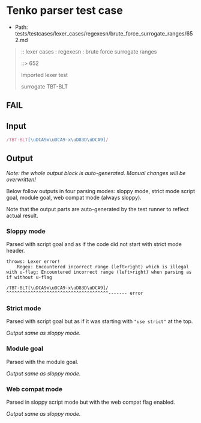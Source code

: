 # Tenko parser test case

- Path: tests/testcases/lexer_cases/regexesn/brute_force_surrogate_ranges/652.md

> :: lexer cases : regexesn : brute force surrogate ranges
>
> ::> 652
>
> Imported lexer test
>
> surrogate TBT-BLT

## FAIL

## Input

`````js
/TBT-BLT[\uDCA9x\uDCA9-x\uD83D\uDCA9]/
`````

## Output

_Note: the whole output block is auto-generated. Manual changes will be overwritten!_

Below follow outputs in four parsing modes: sloppy mode, strict mode script goal, module goal, web compat mode (always sloppy).

Note that the output parts are auto-generated by the test runner to reflect actual result.

### Sloppy mode

Parsed with script goal and as if the code did not start with strict mode header.

`````
throws: Lexer error!
    Regex: Encountered incorrect range (left>right) which is illegal with u-flag; Encountered incorrect range (left>right) when parsing as if without u-flag

/TBT-BLT[\uDCA9x\uDCA9-x\uD83D\uDCA9]/
^^^^^^^^^^^^^^^^^^^^^^^^^^^^^^^^^^^^^^------- error
`````

### Strict mode

Parsed with script goal but as if it was starting with `"use strict"` at the top.

_Output same as sloppy mode._

### Module goal

Parsed with the module goal.

_Output same as sloppy mode._

### Web compat mode

Parsed in sloppy script mode but with the web compat flag enabled.

_Output same as sloppy mode._
